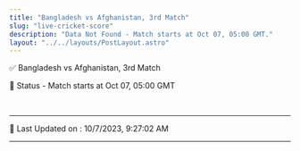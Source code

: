 ```yaml
---
title: "Bangladesh vs Afghanistan, 3rd Match"
slug: "live-cricket-score"
description: "Data Not Found - Match starts at Oct 07, 05:00 GMT."
layout: "../../layouts/PostLayout.astro"
--- 
```


✅ Bangladesh vs Afghanistan, 3rd Match

📑 Status - Match starts at Oct 07, 05:00 GMT

<br />

***

📝 Last Updated on : 10/7/2023, 9:27:02 AM

***

